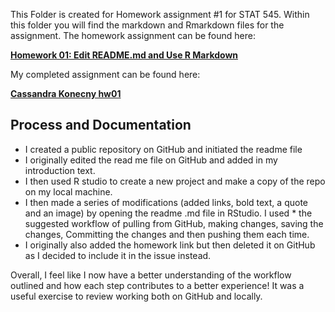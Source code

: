This Folder is created for Homework assignment #1 for STAT 545. Within this folder you will find the markdown and Rmarkdown files for the assignment. The homework assignment can be found here:

[**Homework 01: Edit README.md and Use R Markdown**](http://stat545.com/hw01_edit-README.html)

My completed assignment can be found here: 

[**Cassandra Konecny hw01**](https://github.com/CassKon/STAT545-hw-konecny-cassandra/blob/6ea531a2345b955e62a0a3400851846cb3494713/hw-1/hw01_gapminder.md)

## Process and Documentation

* I created a public repository on GitHub and initiated the readme file 
* I originally edited the read me file on GitHub and added in my introduction text.
* I then used R studio to create a new project and make a copy of the repo on my local machine.
* I then made a series of modifications (added links, bold text, a quote and an image) by opening the readme .md file in RStudio. I used * the suggested workflow of pulling from GitHub, making changes, saving the changes, Committing the changes and then pushing them each time.
* I originally also added the homework link but then deleted it on GitHub as I decided to include it in the issue instead.

Overall, I feel like I now have a better understanding of the workflow outlined and how each step contributes to a better experience! It was a useful exercise to review working both on GitHub and locally.

